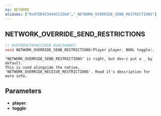 ```yaml
---
ns: NETWORK
aliases: ["0x97DD4C5944CC2E6A","_NETWORK_OVERRIDE_SEND_RESTRICTIONS"]
---
```

## NETWORK_OVERRIDE_SEND_RESTRICTIONS

```c
// 0x97DD4C5944CC2E6A 0x6C344AE3
void NETWORK_OVERRIDE_SEND_RESTRICTIONS(Player player, BOOL toggle);
```

```
"NETWORK_OVERRIDE_SEND_RESTRICTIONS" is right, but dev-c put a _ by default.  
This is used alongside the native,  
'NETWORK_OVERRIDE_RECEIVE_RESTRICTIONS'. Read it's description for more info.  
```

## Parameters
* **player**: 
* **toggle**: 

